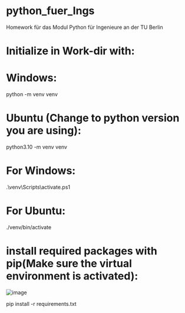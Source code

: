 # python_fuer_Ings

Homework für das Modul Python für Ingenieure an der TU Berlin


# Initialize in Work-dir with:
# Windows:
python -m venv venv
# Ubuntu (Change to python version you are using):
python3.10 -m venv venv 

# For Windows:
.\venv\Scripts\activate.ps1
# For Ubuntu:
./venv/bin/activate

# install required packages with pip(Make sure the virtual environment is activated):
![image](https://user-images.githubusercontent.com/52719165/165802979-523b41e7-8b46-4e83-a818-6852c4e91db8.png)

pip install -r requirements.txt


